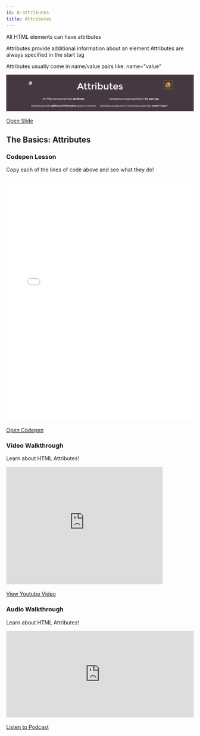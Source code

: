 ```yaml
---
id: 8-attributes
title: Attributes
---
```


<!--############## Intro Section ##############-->

<section class="inner-section">

All HTML elements can have attributes

Attributes provide additional information about an element Attributes are always specified in the start tag

Attributes usually come in name/value pairs like: name="value"

<img src="https://raw.githubusercontent.com/lennyroyroy/basics-image/master/Basics%20Screenshots/attributes-2.png"/>

<a href="https://slides.com/lennyroyroy/deck#/15" target="_blank" class="button live-button">Open Slide</a>

</section>

<!--############## Title Section ##############-->

<section class="inner-section">

## The Basics: Attributes

</section>

<!--############## Codepen Section ##############-->

<section class="inner-section">

### Codepen Lesson

Copy each of the lines of code above and see what they do!

<iframe height="650" style="width: 100%;" scrolling="no" title="The Basics: Attributes" src="//codepen.io/lennyroycodes/embed/preview/WqEaRY/?height=300&theme-id=37020&default-tab=html,result&editable=true" frameborder="no" allowtransparency="true" allowfullscreen="true">
See the Pen <a href='https://codepen.io/lennyroycodes/pen/WqEaRY/'>The Basics: Attributes</a> by lennyroy
(<a href='https://codepen.io/lennyroycodes'>@lennyroycodes</a>) on <a href='https://codepen.io'>CodePen</a>.
</iframe>

<a href="https://codepen.io/lennyroycodes/pen/WqEaRY" target="_blank" class="button live-button">Open Codepen</a>

</section>

<!--############## Youtube Section ##############-->

<section class="inner-section">

### Video Walkthrough

Learn about HTML Attributes!

<div class="video-responsive">
    <iframe width="420" height="315" src="https://www.youtube.com/embed/3GK1CrffFKk?autoplay=0&rel=0&start=308" frameborder="0" allowfullscreen></iframe>
</div>

<a href="https://youtu.be/3GK1CrffFKk?t=308" target="_blank" class="button live-button">View Youtube Video</a>

</section>

<section class="inner-section">

<!--############## Podcast Section ##############-->

### Audio Walkthrough 

Learn about HTML Attributes!

<iframe src="https://open.spotify.com/embed-podcast/episode/4GFabBQ2VuP2ERejU7RiLx" width="100%" height="232" frameborder="0" allowtransparency="true" allow="encrypted-media"></iframe>

<a href="https://anchor.fm/lennyroy-robles4/episodes/The-Basics-Attributes-e4htvh" target="_blank" class="button live-button">Listen to Podcast</a>

</section>

<!--############## Helpful Links Section ##############--> 